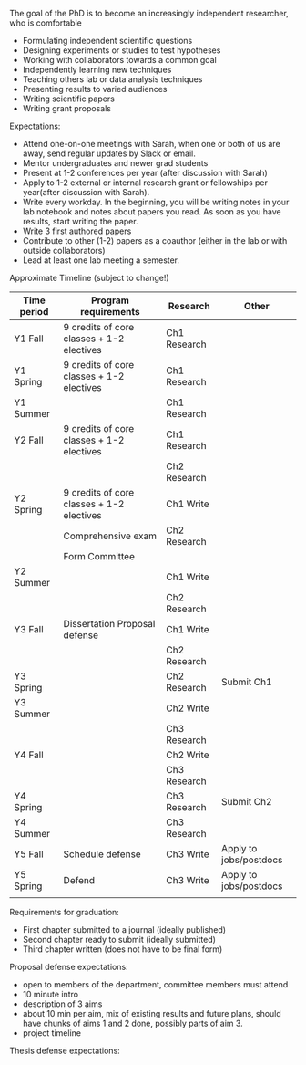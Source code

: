 The goal of the PhD is to become an increasingly independent researcher, who is comfortable
- Formulating independent scientific questions
- Designing experiments or studies to test hypotheses
- Working with collaborators towards a common goal
- Independently learning new techniques
- Teaching others lab or data analysis techniques
- Presenting results to varied audiences
- Writing scientific papers
- Writing grant proposals

Expectations:
- Attend one-on-one meetings with Sarah, when one or both of us are away, send regular updates by Slack or email. 
- Mentor undergraduates and newer grad students
- Present at 1-2 conferences per year (after discussion with Sarah)
- Apply to 1-2 external or internal research grant or fellowships per year(after discussion with Sarah).
- Write every workday. In the beginning, you will be writing notes in your lab notebook and notes about papers you read. As soon as you have results, start writing the paper. 
- Write 3 first authored papers
- Contribute to other (1-2) papers as a coauthor (either in the lab or with outside collaborators)
- Lead at least one lab meeting a semester. 



Approximate Timeline (subject to change!)

| Time period | Program requirements                      | Research     | Other                  |
| ----------- | ----------------------------------------- | ------------ | ---------------------- |
| Y1 Fall     | 9 credits of core classes + 1-2 electives | Ch1 Research |                        |
| Y1 Spring   | 9 credits of core classes + 1-2 electives | Ch1 Research |                        |
| Y1 Summer   |                                           | Ch1 Research |                        |
| Y2 Fall     | 9 credits of core classes + 1-2 electives | Ch1 Research |                        |
|             |                                           | Ch2 Research |                        |
| Y2 Spring   | 9 credits of core classes + 1-2 electives | Ch1 Write    |                        |
|             | Comprehensive exam                        | Ch2 Research |                        |
|             | Form Committee                            |              |                        |
| Y2 Summer   |                                           | Ch1 Write    |                        |
|             |                                           | Ch2 Research |                        |
| Y3 Fall     | Dissertation Proposal defense             | Ch1 Write    |                        |
|             |                                           | Ch2 Research |                        |
| Y3 Spring   |                                           | Ch2 Research | Submit Ch1             |
| Y3 Summer   |                                           | Ch2 Write    |                        |
|             |                                           | Ch3 Research |                        |
| Y4 Fall     |                                           | Ch2 Write    |                        |
|             |                                           | Ch3 Research |                        |
| Y4 Spring   |                                           | Ch3 Research | Submit Ch2             |
| Y4 Summer   |                                           | Ch3 Research |                        |
| Y5 Fall     | Schedule defense                          | Ch3 Write    | Apply to jobs/postdocs |
| Y5 Spring   | Defend                                    | Ch3 Write    | Apply to jobs/postdocs |
|             |                                           |              |                        |


Requirements for graduation:
- First chapter submitted to a journal (ideally published)
- Second chapter ready to submit (ideally submitted)
- Third chapter written (does not have to be final form)


Proposal defense expectations:
- open to members of the department, committee members must attend
- 10 minute intro
- description of 3 aims
- about 10 min per aim, mix of existing results and future plans, should have chunks of aims 1 and 2 done, possibly parts of aim 3. 
- project timeline

Thesis defense expectations:
